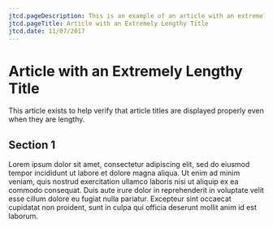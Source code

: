 ```yaml
---
jtcd.pageDescription: This is an example of an article with an extremely length title.
jtcd.pageTitle: Article with an Extremely Lengthy Title
jtcd.date: 11/07/2017
---
```


# Article with an Extremely Lengthy Title
This article exists to help verify that article titles are displayed properly even when they are lengthy.

## Section 1
Lorem ipsum dolor sit amet, consectetur adipiscing elit, sed do eiusmod tempor incididunt ut labore et dolore magna aliqua. Ut enim ad minim veniam, quis nostrud exercitation ullamco laboris nisi ut aliquip ex ea commodo consequat. Duis aute irure dolor in reprehenderit in voluptate velit esse cillum dolore eu fugiat nulla pariatur. Excepteur sint occaecat cupidatat non proident, sunt in culpa qui officia deserunt mollit anim id est laborum.